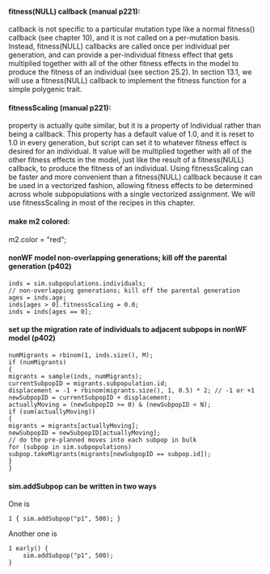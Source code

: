 #### fitness(NULL) callback (manual p221): 
callback is not specific to a particular mutation type like a normal fitness() callback (see chapter 10), and it is not called on a per-mutation basis. Instead, fitness(NULL) callbacks are called once per individual per generation, and can provide a per-individual fitness effect that gets multiplied together with all of the other fitness effects in the model to produce the fitness of an individual (see section 25.2). In section 13.1, we will use a fitness(NULL) callback to implement the fitness function for a simple polygenic trait. 

#### fitnessScaling (manual p221): 
property is actually quite similar, but it is a property of Individual rather than being a callback. This property has a default value of 1.0, and it is reset to 1.0 in every generation, but script can set it to whatever fitness effect is desired for an individual. It value will be multiplied together with all of the other fitness effects in the model, just like the result of a fitness(NULL) callback, to produce the fitness of an individual. Using fitnessScaling can be faster and more convenient than a fitness(NULL) callback because it can be used in a vectorized fashion, allowing fitness effects to be determined across whole subpopulations with a single vectorized assignment. We will use fitnessScaling in most of the recipes in this chapter. 

#### make m2 colored:
m2.color = "red";

#### nonWF model non-overlapping generations; kill off the parental generation (p402)     

```slim
inds = sim.subpopulations.individuals;
// non-overlapping generations; kill off the parental generation
ages = inds.age;
inds[ages > 0].fitnessScaling = 0.0;
inds = inds[ages == 0];
```

#### set up the migration rate of individuals to adjacent subpops in nonWF model (p402)

```Slim
numMigrants = rbinom(1, inds.size(), M);  
if (numMigrants)
{
migrants = sample(inds, numMigrants);
currentSubpopID = migrants.subpopulation.id;
displacement = -1 + rbinom(migrants.size(), 1, 0.5) * 2; // -1 or +1
newSubpopID = currentSubpopID + displacement;
actuallyMoving = (newSubpopID >= 0) & (newSubpopID < N);
if (sum(actuallyMoving))
{
migrants = migrants[actuallyMoving];
newSubpopID = newSubpopID[actuallyMoving];
// do the pre-planned moves into each subpop in bulk
for (subpop in sim.subpopulations)
subpop.takeMigrants(migrants[newSubpopID == subpop.id]);
}
}
```

#### sim.addSubpop can be written in two ways

One is

```Slim
1 { sim.addSubpop("p1", 500); }
```

Another one is

```Slim
1 early() {
	sim.addSubpop("p1", 500);
}
```